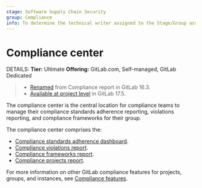 ```yaml
---
stage: Software Supply Chain Security
group: Compliance
info: To determine the technical writer assigned to the Stage/Group associated with this page, see https://handbook.gitlab.com/handbook/product/ux/technical-writing/#assignments
---
```


# Compliance center

DETAILS:
**Tier:** Ultimate
**Offering:** GitLab.com, Self-managed, GitLab Dedicated

> - [Renamed](https://gitlab.com/gitlab-org/gitlab/-/merge_requests/122931) from Compliance report in GitLab 16.3.
> - [Available at project level](https://gitlab.com/gitlab-org/gitlab/-/issues/441350) in GitLab 17.5.

The compliance center is the central location for compliance teams to manage their compliance standards adherence reporting, violations reporting, and compliance frameworks for their group.

The compliance center comprises the:

- [Compliance standards adherence dashboard](compliance_standards_adherence_dashboard.md).
- [Compliance violations report](compliance_violations_report.md).
- [Compliance frameworks report](compliance_frameworks_report.md).
- [Compliance projects report](compliance_projects_report.md).

For more information on other GitLab compliance features for projects, groups, and instances, see
[Compliance features](../../../administration/compliance.md).
